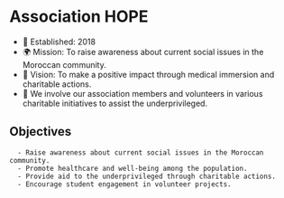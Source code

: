 # Association HOPE
+ 📅 Established: 2018
+ 🌍 Mission: To raise awareness about current social issues in the Moroccan community.
+ 💪 Vision: To make a positive impact through medical immersion and charitable actions.
+ 👥 We involve our association members and volunteers in various charitable initiatives to assist the underprivileged.

## Objectives
      - Raise awareness about current social issues in the Moroccan community.
      - Promote healthcare and well-being among the population.
      - Provide aid to the underprivileged through charitable actions.
      - Encourage student engagement in volunteer projects.
